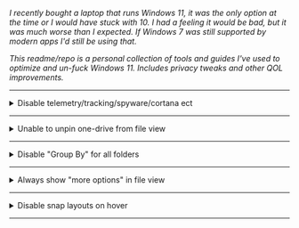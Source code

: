 *I recently bought a laptop that runs Windows 11, it was the only option at the time or I would have stuck with 10. I had a feeling it would be bad, but it was much worse than I expected. If Windows 7 was still supported by modern apps I'd still be using that.*  

*This readme/repo is a personal collection of tools and guides I've used to optimize and un-fuck Windows 11. Includes privacy tweaks and other QOL improvements.*

<!--   
<details> 
<summary>Text</summary><br>    

Content

</details>
-->

--------------------------------------------------------------------

<details> 
<summary>Disable telemetry/tracking/spyware/cortana ect</summary><br>  
  
1. Download [ShutUp10++](https://www.oo-software.com/en/shutup10)  
2. Run the file  
3. Click "Actions" -> "Apply only recommended settings"  
4. Wait 5 seconds then close the app

</details>

--------------------------------------------------------------------

<details> 
<summary>Unable to unpin one-drive from file view</summary><br>  

1. Click on Start, search for command prompt  
2. Right-click and select "Run as Administrator"
3. Paste the following command:  
```
del "%AppData%\Microsoft\Windows\Recent\AutomaticDestinations\f01b4d95cf55d32a.automaticDestinations-ms"
```  

</details>

--------------------------------------------------------------------

<details> 
<summary>Disable "Group By" for all folders</summary><br>  

1. Download [WinSetView](https://github.com/LesFerch/WinSetView)  
2. Extract, run and hit "Submit"  

</details>

--------------------------------------------------------------------

<details> 
<summary>Always show "more options" in file view</summary><br>  

1. Click on Start, search for command prompter
2. Right-click on and select "Run as Administrator"
3. Paste the following command:  
```
reg.exe add "HKCU\Software\Classes\CLSID\{86ca1aa0-34aa-4e8b-a509-50c905bae2a2}\InprocServer32" /f
``` 
4. Open task manager (Ctrl + Alt + Esc)  
5. Open "details" view and close `explorer.exe`  
6. Click "run new task" and type `explorer.exe` 
   
<details> 
<summary>If you want to undo this change:</summary><br>    

```
reg.exe delete "HKCU\Software\Classes\CLSID\{86ca1aa0-34aa-4e8b-a509-50c905bae2a2}" /f
```

</details>
</details>

--------------------------------------------------------------------

<details> 
<summary>Disable snap layouts on hover</summary><br>   

Some people find this feature useful, some may not. I found the popups to be annoying so here's how to disable it:  

![snap-windows.png](images/snap-windows.png)  

1. Open start menu
2. Search for `multitasking settings`  
3. Expand "Snap Windows" to show all options  
4. Uncheck "Show snap layouts when I hover over a window's maximize button"

Optional: You may also want to uncheck "Show snap layouts when I drag a window to the top of the screen"


</details>

--------------------------------------------------------------------



